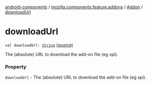 [android-components](../../index.md) / [mozilla.components.feature.addons](../index.md) / [Addon](index.md) / [downloadUrl](./download-url.md)

# downloadUrl

`val downloadUrl: `[`String`](https://kotlinlang.org/api/latest/jvm/stdlib/kotlin/-string/index.html) [(source)](https://github.com/mozilla-mobile/android-components/blob/master/components/feature/addons/src/main/java/mozilla/components/feature/addons/Addon.kt#L40)

The (absolute) URL to download the add-on file (eg xpi).

### Property

`downloadUrl` - The (absolute) URL to download the add-on file (eg xpi).